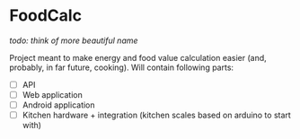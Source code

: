 # FoodCalc
_todo: think of more beautiful name_

Project meant to make energy and food value calculation easier (and, probably, in far future, cooking).
Will contain following parts:
- [ ] API
- [ ] Web application
- [ ] Android application
- [ ] Kitchen hardware + integration (kitchen scales based on arduino to start with)
